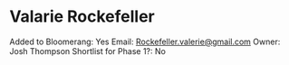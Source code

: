 # Valarie Rockefeller

Added to Bloomerang: Yes
Email: Rockefeller.valerie@gmail.com
Owner: Josh Thompson
Shortlist for Phase 1?: No